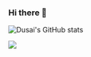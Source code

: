 ### Hi there 👋


![Dusai's GitHub stats](https://github-readme-stats.vercel.app/api?username=lkx000)



![](https://raw.githubusercontent.com/lkx000/lkx000/main/assets/github-contribution-grid-snake.svg)



